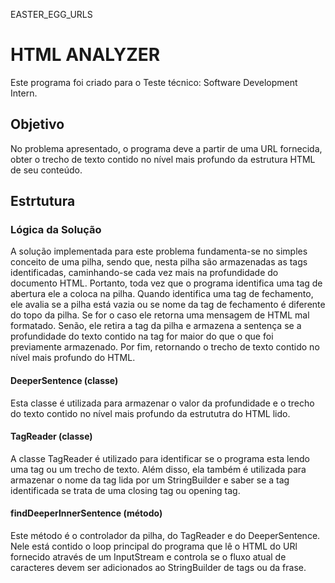 EASTER_EGG_URLS

# HTML ANALYZER 

Este programa foi criado para o Teste técnico: Software Development Intern.


## Objetivo
No problema apresentado, o programa deve a partir de uma URL fornecida, obter o trecho de texto contido no nível mais profundo da estrutura HTML de seu conteúdo.

## Estrtutura

### Lógica da Solução

A solução implementada para este problema fundamenta-se no simples conceito de uma pilha, sendo que, nesta pilha são armazenadas as tags identificadas, caminhando-se cada vez mais na profundidade do documento HTML. Portanto, toda vez que o programa identifica uma tag de abertura ele a coloca na pilha. Quando identifica uma tag de fechamento, ele avalia se a pilha está vazia ou se nome da tag de fechamento é diferente do topo da pilha. Se for o caso ele retorna uma mensagem de HTML mal formatado. Senão, ele retira a tag da pilha e armazena a sentença se a profundidade do texto contido na tag for maior do que o que foi previamente armazenado. Por fim, retornando o trecho de texto contido no nível mais profundo do HTML.

#### DeeperSentence (classe)

Esta classe é utilizada para armazenar o valor da profundidade e o trecho do texto contido no nível mais profundo da estrututra do HTML lido.

#### TagReader (classe)

A classe TagReader é utilizado para identificar se o programa esta lendo uma tag ou um trecho de texto. Além disso, ela também é utilizada para armazenar o nome da tag lida por um StringBuilder e saber se a tag identificada se trata de uma closing tag ou opening tag.


#### findDeeperInnerSentence (método)

Este método é o controlador da pilha, do TagReader e do DeeperSentence. Nele está contido o loop principal do programa que lê o HTML do URl fornecido através de um InputStream e controla se o fluxo atual de caracteres devem ser adicionados ao StringBuilder de tags ou da frase.

